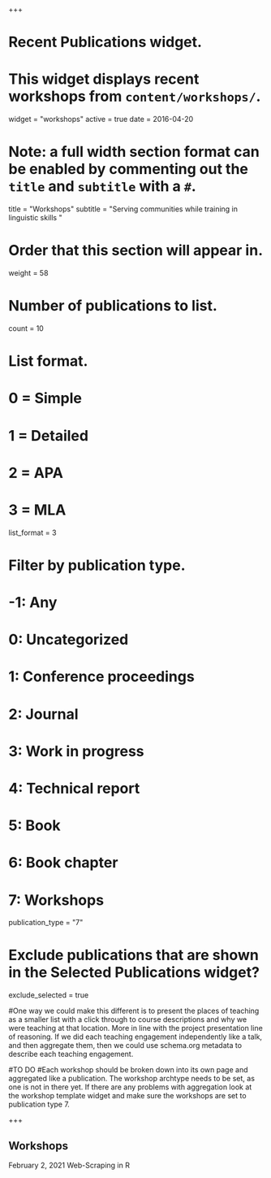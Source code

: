 +++
# Recent Publications widget.
# This widget displays recent workshops from `content/workshops/`.
widget = "workshops"
active = true
date = 2016-04-20

# Note: a full width section format can be enabled by commenting out the `title` and `subtitle` with a `#`.
title = "Workshops"
subtitle = "Serving communities while training in linguistic skills "

# Order that this section will appear in.
weight = 58

# Number of publications to list.
count = 10

# List format.
#   0 = Simple
#   1 = Detailed
#   2 = APA
#   3 = MLA
list_format = 3

# Filter by publication type.
# -1: Any
#  0: Uncategorized
#  1: Conference proceedings
#  2: Journal
#  3: Work in progress
#  4: Technical report
#  5: Book
#  6: Book chapter
#  7: Workshops
publication_type = "7"

# Exclude publications that are shown in the Selected Publications widget?
exclude_selected = true

#One way we could make this different is to present the places of teaching as a smaller list with a click through to course descriptions and why we were teaching at that location. More in line with the project presentation line of reasoning. If we did each teaching engagement independently like a talk, and then aggregate them, then we could use schema.org metadata to describe each teaching engagement.

#TO DO
#Each workshop should be broken down into its own page and aggregated like a publication. The workshop archtype needs to be set, as one is not in there yet. If there are any problems with aggregation look at the workshop template widget and make sure the workshops are set to publication type 7.

+++
<h2 class="fa icon fa icon-applications fa-3x" aria-hidden="true">Workshops</h2>

February 2, 2021 Web-Scraping in R 
